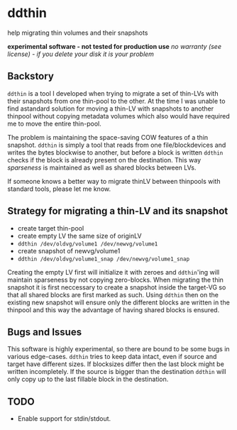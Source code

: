 # ddthin
help migrating thin volumes and their snapshots

**experimental software - not tested for production use**
*no warranty (see license) - if you delete your disk it is your problem*

## Backstory
`ddthin` is a tool I developed when trying to migrate a set of thin-LVs with their snapshots from one thin-pool to the other. At the time I was unable to find astandard solution for moving a thin-LV with snapshots to another thinpool without copying metadata volumes which also would have required me to move the entire thin-pool.

The problem is maintaining the space-saving COW features of a thin snapshot. `ddthin` is simply a tool that reads from one file/blockdevices and writes the bytes blockwise to another, but before a block is written `ddthin` checks if the block is already present on the destination. This way *sparseness* is maintained as well as shared blocks between LVs.

If someone knows a better way to migrate thinLV between thinpools with standard tools, please let me know.

## Strategy for migrating a thin-LV and its snapshot
- create target thin-pool
- create empty LV the same size of originLV
- `ddthin /dev/oldvg/volume1 /dev/newvg/volume1`
- create snapshot of newvg/volume1
- `ddthin /dev/oldvg/volume1_snap /dev/newvg/volume1_snap`

Creating the empty LV first will initialize it with zeroes and `ddthin`'ing will maintain sparseness by not copying zero-blocks.
When migrating the thin snapshot it is first neccessary to create a snapshot inside the target-VG so that all shared blocks are first marked as such. Using `ddthin` then on the existing new snapshot will ensure only the different blocks are written in the thinpool and this way the advantage of having shared blocks is ensured.

## Bugs and Issues
This software is highly experimental, so there are bound to be some bugs in various edge-cases. `ddthin` tries to keep data intact, even if source and target have different sizes. If blocksizes differ then the last block might be written incompletely. If the source is bigger than the destination `ddthin` will only copy up to the last fillable block in the destination.

## TODO
- Enable support for stdin/stdout.

